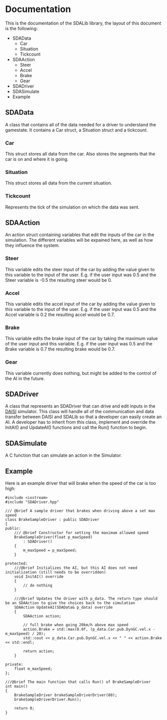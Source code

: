 # Documentation

This is the documentation of the SDALib library, the layout of this document is the following:
- SDAData
  - Car
  - Situation
  - Tickcount
- SDAAction
  - Steer
  - Accel
  - Brake
  - Gear 
- SDADriver
- SDASimulate
- Example

## SDAData

A class that contains all of the data needed for a driver to understand the gamestate. It contains a Car struct, a Situation struct and a tickcount.

### Car

This struct stores all data from the car. Also stores the segments that the car is on and where it is going.

### Situation

This struct stores all data from the current situation.

### Tickcount

Represents the tick of the simulation on which the data was sent. 

## SDAAction

An action struct containing  variables that edit the inputs of the car in the simulation. The different variables will be expained here, as well as how they influence the system.

### Steer

This variable edits the steer input of the car by adding the value given to this variable to the input of the user. E.g. if the user input was 0.5 and the Steer variable is -0.5 the resulting steer would be 0.

### Accel

This variable edits the accel input of the car by adding the value given to this variable to the input of the user. E.g. if the user input was 0.5 and the Accel variable is 0.2 the resulting accel would be 0.7.

### Brake

This variable edits the brake input of the car by taking the maximum value of the user input and this variable. E.g. if the user input was 0.5 and the Brake variable is 0.7 the resulting brake would be 0.7.

### Gear

This variable currently does nothing, but might be added to the control of the AI in the future.

## SDADriver

A class that represents an SDADriver that can drive and edit inputs in the [DAISI](https://github.com/red-panda-productions/speed-dreams) simulator. This class will handle all of the communication and data transfer between DAISI and SDALib so that a developer can easily create an AI. A developer has to inherit from this class, implement and override the InitAI() and UpdateAI() functions and call the Run() function to begin.

## SDASimulate

A C function that can simulate an action in the Simulator.

## Example

Here is an example driver that will brake when the speed of the car is too high:

```
#include <iostream>
#include "SDADriver.hpp"

/// @brief A sample driver that brakes when driving above a set max speed
class BrakeSampleDriver : public SDADriver
{
public:
    /// @brief Constructor for setting the maximum allowed speed
    BrakeSampleDriver(float p_maxSpeed)
        : SDADriver()
    {
        m_maxSpeed = p_maxSpeed;
    }

protected:
    ///@brief Initializes the AI, but this AI does not need initialization (still needs to be overridden)
    void InitAI() override
    {
        // do nothing
    }
  
    ///@brief Updates the driver with p_data. The return type should be an SDAAction to give the choices back to the simulation
    SDAAction UpdateAI(SDAData& p_data) override
    {
        SDAAction action;

        // full brake when going 20km/h above max speed
        action.Brake = std::max(0.0f, (p_data.Car.pub.DynGC.vel.x - m_maxSpeed) / 20);
        std::cout << p_data.Car.pub.DynGC.vel.x << " " << action.Brake << std::endl;

        return action;
    }

private:
    float m_maxSpeed;
};

///@brief The main function that calls Run() of BrakeSampleDriver
int main()
{
    BrakeSampleDriver brakeSampleDriverDriver(80);
    brakeSampleDriverDriver.Run();

    return 0;
}
```


